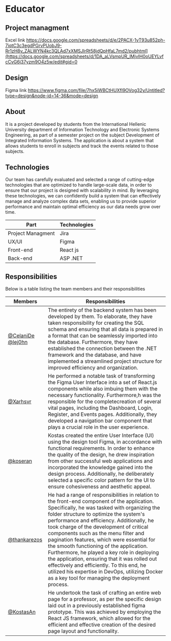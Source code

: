 # Educator

## Project managment

Excel link https://docs.google.com/spreadsheets/d/e/2PACX-1vT93u852ph-7iqtC3c3egdPGrvPUobJ9-Rr1zH8v_ZALWYN4kc3QLAd7xXMSJIrRt58jdQpHfaL7md2/pubhtml](https://docs.google.com/spreadsheets/d/1DA_aLVsmpUR_lMjvIH0oUEYLvfcCvG6j37yzm9O4z5w/edit#gid=0

## Design

Figma link https://www.figma.com/file/7hx5iWBCtHUXfI9OVog32y/Untitled?type=design&node-id=14-36&mode=design

## About

It is a project developed by students from the International Hellenic University department of Information Technology and Electronic Systems Engineering, as part of a semester project on the subject Development of Integrated Information Systems. The application is about a system that allows students to enroll in subjects and track the events related to those subjects.

## Technologies

Our team has carefully evaluated and selected a range of cutting-edge technologies that are optimized to handle large-scale data, in order to ensure that our project is designed with scalability in mind. By leveraging these technologies, we can confidently build a system that can effectively manage and analyze complex data sets, enabling us to provide superior performance and maintain optimal efficiency as our data needs grow over time.

| Part              | Technologies |
| ----------------- | ------------ |
| Project Managment | Jira         |
| UX/UI             | Figma        |
| Front-end         | React js     |
| Back-end          | ASP .NET     |

## Responsibilities

Below is a table listing the team members and their responsibilities

| Members                                                                 | Responsibilities                                                                                                                                                                                                                                                                                                                                                                                                                                                                                                                                                                                                                                                   |
| ----------------------------------------------------------------------- | ------------------------------------------------------------------------------------------------------------------------------------------------------------------------------------------------------------------------------------------------------------------------------------------------------------------------------------------------------------------------------------------------------------------------------------------------------------------------------------------------------------------------------------------------------------------------------------------------------------------------------------------------------------------ |
| [@CelaniDe](https://github.com/CelaniDe) [@lej0hn](https://github.com/lej0hn) | The entirety of the backend system has been developed by them. To elaborate, they have taken responsibility for creating the SQL schema and ensuring that all data is prepared in a format that can be seamlessly imported into the database. Furthermore, they have established the connection between the .NET framework and the database, and have implemented a streamlined project structure for improved efficiency and organization.                                                                                                                                                                                                                        |
| [@Xarhsvr](https://github.com/Xarhsvr)                                     | He performed a notable task of transforming the Figma User Interface into a set of React.js components while also imbuing them with the necessary functionality. Furthermore,h was the responsible for the completecreation of several vital pages, including the Dashboard, Login, Register, and Events pages. Additionally, they developed a navigation bar component that plays a crucial role in the user experience.                                                                                                                                                                                                                                          |
| [@koseran](https://github.com/koseran)                                     | Kostas created the entire User Interface (UI) using the design tool Figma, in accordance with functional requirements. In order to enhance the quality of the design, he drew inspiration from other successful web applications and incorporated the knowledge gained into the design process. Additionally, he deliberately selected a specific color pattern for the UI to ensure cohesiveness and aesthetic appeal.                                                                                                                                                                                                                                            |
| [@thankarezos](https://github.com/thankarezos)                             | He had a range of responsibilities in relation to the front-end component of the application. Specifically, he was tasked with organizing the folder structure to optimize the system's performance and efficiency. Additionally, he took charge of the development of critical components such as the menu filter and pagination features, which were essential for the smooth functioning of the application. Furthermore, he played a key role in deploying the application, ensuring that it was rolled out effectively and efficiently. To this end, he utilized his expertise in DevOps, utilizing Docker as a key tool for managing the deployment process. |
| [@KostasAn](https://github.com/KostasAn)                                   | He undertook the task of crafting an entire web page for a professor, as per the specific design laid out in a previously established figma prototype. This was achieved by employing the React JS framework, which allowed for the efficient and effective creation of the desired page layout and functionality.                                                                                                                                                                                                                                                                                                                                                 |
